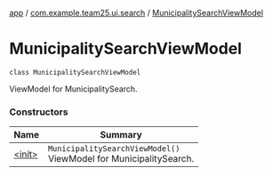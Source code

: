 [app](../../index.md) / [com.example.team25.ui.search](../index.md) / [MunicipalitySearchViewModel](./index.md)

# MunicipalitySearchViewModel

`class MunicipalitySearchViewModel`

ViewModel for MunicipalitySearch.

### Constructors

| Name | Summary |
|---|---|
| [&lt;init&gt;](-init-.md) | `MunicipalitySearchViewModel()`<br>ViewModel for MunicipalitySearch. |
